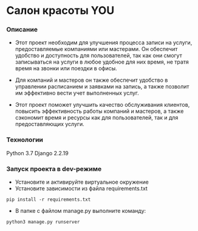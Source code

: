 # Салон красоты YOU
### Описание
- Этот проект необходим для улучшения процесса записи на услуги, предоставляемые компаниями или мастерами. Он обеспечит удобство и доступность для пользователей, так как они смогут записываться на услуги в любое удобное для них время, не тратя время на звонки или поездки в офисы. 

- Для компаний и мастеров он также обеспечит удобство в управлении расписанием и заявками на запись, а также позволит им эффективно вести учет выполненных услуг.

- Этот проект поможет улучшить качество обслуживания клиентов, повысить эффективность работы компаний и мастеров, а также сэкономит время и ресурсы как для пользователей, так и для предоставляющих услуги.

### Технологии
Python 3.7
Django 2.2.19
### Запуск проекта в dev-режиме
- Установите и активируйте виртуальное окружение
- Установите зависимости из файла requirements.txt
```
pip install -r requirements.txt
``` 
- В папке с файлом manage.py выполните команду:
```
python3 manage.py runserver
```
